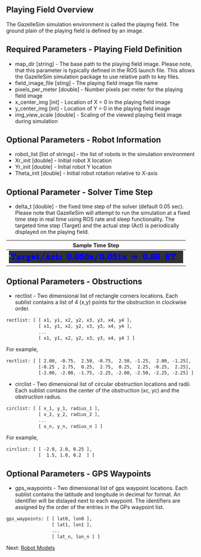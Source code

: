 Playing Field Overview
------
The GazelleSim simulation environment is called the playing field.  The ground plain of the playing field is defined by an image.

Required Parameters - Playing Field Definition
------
* map_dir [string] - The base path to the playing field image.  Please note, that this parameter is typically defined in the ROS launch file.  This allows the GazelleSim simulation package to use relative path to key files.
* field_image_file [sting] - The playing field image file name
* pixels_per_meter [double] - Number pixels per meter for the playing field image
* x_center_img [int] - Location of X = 0 in the playing field image
* y_center_img [int] - Location of Y = 0 in the playing field image 
* img_view_scale [double] - Scaling of the viewed playing field image during simulation


Optional Parameters - Robot Information
------
* robot_list [list of strings] - the list of robots in the simulation environment
* Xr_init [double] - Initial robot X location
* Yr_init [double] - Initial robot Y location
* Theta_init [double] - Initial robot rotation relative to X-axis

Optional Parameter - Solver Time Step
------
* delta_t [double] - the fixed time step of the solver (default 0.05 sec).  Please note that GazelleSim will attempt to run the simulation at a fixed time step in real time using ROS rate and sleep functionality.  The targeted time step (Target) and the actual step (Act) is periodically displayed on the playing field.


| Sample Time Step  |
| ----------------- |
| ![](img/time_step.png) |



Optional Parameters - Obstructions
------
* rectlist - Two dimensional list of rectangle corners locations.  Each sublist contains a list of 4 (x,y) points for the obstruction in clockwise order.
```
rectlist: [ [ x1, y1, x2, y2, x3, y3, x4, y4 ],
            [ x1, y1, x2, y2, x3, y3, x4, y4 ],
			...
            [ x1, y1, x2, y2, x3, y3, x4, y4 ] ]
```
For example,
```
rectlist: [ [ 2.00, -0.75,  2.50, -0.75,  2.50, -1.25,  2.00, -1.25],
            [-0.25 , 2.75,  0.25,  2.75,  0.25,  2.25, -0.25,  2.25],
            [-2.00, -2.00, -1.75, -2.25, -2.00, -2.50, -2.25, -2.25] ]
```
* circlist - Two dimensional list of circular obstruction locations and radii.  Each sublist contains the center of the obstruction (xc, yc) and the obstruction radius.
```
circlist: [ [ x_1, y_1, radius_1 ],
            [ x_2, y_2, radius_2 ],
			...
            [ x_n, y_n, radius_n ] ]
```
For example,
```
circlist: [ [ -2.0, 2.0, 0.25 ],
            [  1.5, 1.0, 0.2  ] ]
```


Optional Parameters - GPS Waypoints
------
* gps_waypoints - Two dimensional list of gps waypoint locations.  Each sublist contains the latitude and longitude in decimal for format.  An identifier will be dislayed next to each waypoint.  The identifiers are assigned by the order of the entries in the GPs waypoint list.
```
gps_waypoints: [ [ lat0, lon0 ],
                 [ lat1, lon1 ],
				 ...
				 [ lat_n, lon_n ] ]
```

Next: [Robot Models](../model_overview/robot-models.md)
